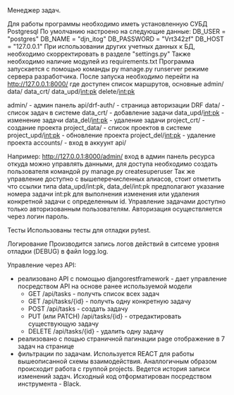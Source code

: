 Менеджер задач.

Для работы программы необходимо иметь установленную СУБД Postgresql 
По умолчанию настроено на следующие данные: DB_USER = "postgres" DB_NAME = "djn_itog" DB_PASSWORD = "Vrt342zf" DB_HOST = "127.0.0.1" 
При использовании других учетных данных к БД, необходимо скорректировать в разделе "settings.py" 
Также необходимо наличие модулей из requirements.txt Программа запускается с помощью команды py  manage.py runserver  режиме сервера разработчика. 
После запуска необходимо перейти на http://127.0.0.1:8000/ где доступен список  маршрутов, 
основные 
admin/
data/
data_crt/
data_upd/<int:pk>
delete/<int:pk>

admin/ - админ панель
api/drf-auth/ - страница авторизации DRF
data/ - список задач в системе
data_crt/ - добавление задачи
data_upd/<int:pk> - изменение задачи
data_del/<int:pk> - удаление задачи
project_crt/ - создание проекта
project_data/ - список проектов в системе
project_upd/<int:pk> - обновление проекта
project_del/<int:pk> - удаление проекта
accounts/ - вход в аккуунт
api/
    
Например: http://127.0.0.1:8000/admin/ вход в админ панель ресурса откуда можно управлять данными, для доступа необходимо создать пользователя командой   py  manage.py createsuperuser
Так же управление доступно с вышеперечисленных алиасов, стоит отметить что ссылки типа data_upd/int:pk, data_del/int:pk предполагают указание номера задачи int:pk для выполнения изменения или удаления конкретной задачи с определенным id.
Управление задачами доступно только авторизованным пользователям. Авторизация осуществляется через логин пароль.

Тесты
Использованы тесты для отладки pytest.

Логирование
Производится запись логов действий в ситсеме уровня отладки (DEBUG) в файл logg.log.

Управление через API:
- реализовано API с помощью djangorestframework - дает управление посредством API на основе ранее используемой модели
  - GET /api/tasks - получть список всех задач
  - GET /api/tasks/{id} - получть одну конкретную задачу
  - POST /api/tasks - создать задачу
  - PUT (или PATCH) /api/tasks/{id} - отредактировать существующую задачу
  - DELETE /api/tasks/{id} - удалить одну задачу
- реализовано с пощью страничной пагинации  page отображение в 7 задач на странице
- фильтрации по задачам. 
Используется REACT для работы вышеописанной схемы взаимодействия.
Аналлогичным образом происходит работа с группой projects.
Ведется история записи изменений задач.
Исходный код отформатирован посредством инструмента - Black.


